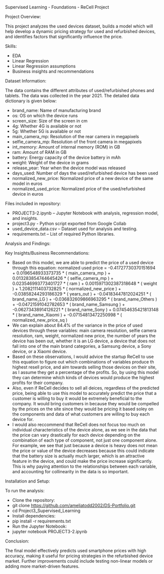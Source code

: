 Supervised Learning - Foundations - ReCell Project

Project Overview:

This project analyzes the used devices dataset, builds a model which will help develop a dynamic pricing strategy for used and refurbished devices, and identifies factors that significantly influence the price.

Skills:

- EDA
- Linear Regression
- Linear Regression assumptions
- Business insights and recommendations


Dataset Information:

The data contains the different attributes of used/refurbished phones and tablets. The data was collected in the year 2021. The detailed data dictionary is given below:


- brand_name: Name of manufacturing brand
- os: OS on which the device runs
- screen_size: Size of the screen in cm
- 4g: Whether 4G is available or not
- 5g: Whether 5G is available or not
- main_camera_mp: Resolution of the rear camera in megapixels
- selfie_camera_mp: Resolution of the front camera in megapixels
- int_memory: Amount of internal memory (ROM) in GB
- ram: Amount of RAM in GB
- battery: Energy capacity of the device battery in mAh
- weight: Weight of the device in grams
- release_year: Year when the device model was released
- days_used: Number of days the used/refurbished device has been used
- normalized_new_price: Normalized price of a new device of the same model in euros
- normalized_used_price: Normalized price of the used/refurbished device in euros


Files included in repository:

- PROJECT3-2.ipynb – Jupyter Notebook with analysis, regression model, and insights.
- project3.py - Python script exported from Google Collab
- used_device_data.csv – Dataset used for analysis and testing.
- requirements.txt – List of required Python libraries.


Analysis and Findings:

Key Insights/Business Recommendations:

- Based on this model, we are able to predict the price of a used device through this equation: normalized used price = -0.41727730370151694 + 0.0196548933373735 * ( main_camera_mp ) + 0.013283854744645426 * ( selfie_camera_mp ) + 0.023546993773401727 * ( ram ) + 0.0015971302387318648 * ( weight ) + 1.2082111403732825 * ( normalized_new_price ) + -0.03858244293186329 * ( years_out ) + -0.04183447812024251 * ( brand_name_LG ) + -0.036832609866963295 * ( brand_name_Others ) + -0.04721591042782653 * ( brand_name_Samsung ) + -0.06273438914126221 * ( brand_name_Sony ) + 0.07454635421813148 * ( brand_name_Xiaomi ) + -0.07154813472250998 * ( normalized_new_price_sq )
- We can explain about 84.4% of the variance in the price of used devices through these variables: main camera resolution, selfie camera resolution, ram, weight, normalized new price, the number of years the device has been out, whether it is an LG device, a device that does not fall into one of the main brand categories, a Samsung device, a Sony device, or a Xiaomi device.
- Based on these observations, I would advice the startup ReCell to use this equation to figure out which combinations of variables produce th highest resell price, and aim towards selling those devices on their site, as I assume they get a percentage of the profits. So, by using this model they can determine which kinds of devices would produce the highest profits for their company.
- Also, even if ReCell decides to sell all deices, regardless of the predicted price, being able to use this model to accurately predict the price that a customer is willing to buy it would be extremely beneficial to the company. It would bring customers in because they would be compelled by the prices on the site since they would be pricing it based soley on the components and data of what customers are willing to buy each device for.
- I would also reccommend that ReCell does not focus too much on individual characteristics of the device alone, as we see in the data that the price can vary drastically for each device depending on the combination of each type of component, not just one component alone. For example, we see that just because a device is heavy does not mean the price or value of the device decreases because this could indicate that the battery size is actually much larger, which is an attractive feature in the device, and could make the price increase significantly. This is why paying attention to the relationships between each variable, and accounting for collinearity in the data is so important.


Installation and Setup:

To run the analysis:

- Clone the repository:
- git clone https://github.com/ameliatodd2002/DS-Portfolio.git
- cd Project3_Supervised_Learning
- Install dependencies:
- pip install -r requirements.txt
- Run the Jupyter Notebook:
- jupyter notebook PROJECT3-2.ipynb


Conclusion:

The final model effectively predicts used smartphone prices with high accuracy, making it useful for pricing strategies in the refurbished device market. Further improvements could include testing non-linear models or adding more market-driven features.

